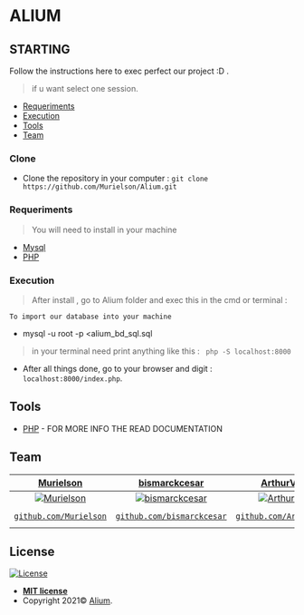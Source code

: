 #  ALIUM

## STARTING

Follow the instructions here to exec perfect our project :D .
> if u want select one session.

- [Requeriments](#Requeriments)
- [Execution](#Execution)
- [Tools](#Tools)
- [Team](#Team)

### Clone
- Clone the repository in your computer : ```git clone https://github.com/Murielson/Alium.git ```

### Requeriments

> You will need to install in your machine

- [Mysql](https://www.mysql.com/)
- [PHP](https://php.net)

### Execution
> After install , go to Alium folder and exec this in the cmd or terminal : 

```To import our database into your machine```
- mysql -u root -p <alium_bd_sql.sql

> in your terminal need print anything like this : ``` php -S localhost:8000```
- After all things done, go to your browser and digit : ```localhost:8000/index.php```.

## Tools
- [PHP](https://php.net) - FOR MORE INFO THE READ DOCUMENTATION

## Team

| <a href="https://github.com/Murielson" target="_blank">Murielson</a> | <a href="https://github.com/bismarckcesar" target="_blank">bismarckcesar</a> | <a href="https://github.com/ArthurViniciusE" target="_blank">ArthurViniciusE</a> | <a href="https://github.com/bertonnipaz" target="_blank">bertonnipaz</a> | <a href="https://github.com/fabiorodrigolimamartins" target="_blank">fabiorodrigolimamartins</a> | <a href="https://github.com/i4n-v" target="_blank">i4n-v</a> | 
| :---: |:---:| :---:| :---:| :---:| :---:|
| [![Murielson](https://avatars0.githubusercontent.com/u/40250320?s=460&v=4)](https://github.com/Murielson)    | [![bismarckcesar](https://avatars.githubusercontent.com/u/23383313?s=400&u=0490d9bac9914fc7f88e96c2c5fc7ac42c02679c&v=4)](https://github.com/bismarckcesar) | [![ArthurViniciusE](https://avatars.githubusercontent.com/u/43966598?s=400&u=b13fc6fc701d736fca69e7a24d24d6870991a27d&v=4)](https://github.com/ArthurViniciusE) | [![bertonnipaz](https://avatars.githubusercontent.com/u/15380309?s=400&v=4)](https://github.com/bertonnipaz) | [![fabiorodrigolimamartins](https://avatars.githubusercontent.com/u/72530039?s=400&v=4)](https://github.com/fabiorodrigolimamartins) | [![i4n-v](https://avatars.githubusercontent.com/u/72396372?s=400&v=4)](https://github.com/i4n-v) |
| <a href="https://github.com/Murielson" target="_blank">`github.com/Murielson`</a> | <a href="https://github.com/bismarckcesar" target="_blank">`github.com/bismarckcesar`</a> | <a href="https://github.com/ArthurViniciusE" target="_blank">`github.com/ArthurViniciusE`</a> | <a href="https://github.com/bertonnipaz" target="_blank">`github.com/bertonnipaz`</a> | <a href="https://github.com/fabiorodrigolimamartins" target="_blank">`github.com/fabiorodrigolimamartins`</a> | <a href="https://github.com/i4n-v" target="_blank">`github.com/i4n-v`</a> |
## License
[![License](http://img.shields.io/:license-mit-blue.svg?style=flat-square)](http://badges.mit-license.org)
- **[MIT license](http://opensource.org/licenses/mit-license.php)**
- Copyright 2021© <a href="https://github.com/Murielson/Alium" target="_blank">Alium</a>.